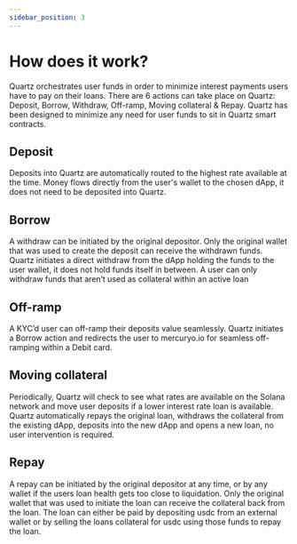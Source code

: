 ```yaml
---
sidebar_position: 3
---
```


# How does it work?

Quartz orchestrates user funds in order to minimize interest payments users have to pay on their loans. There are 6 actions can take place on Quartz: Deposit, Borrow, Withdraw, Off-ramp, Moving collateral & Repay. Quartz has been designed to minimize any need for user funds to sit in Quartz smart contracts.

## Deposit
Deposits into Quartz are automatically routed to the highest rate available at the time. Money flows directly from the user's wallet to the chosen dApp, it does not need to be deposited into Quartz.

## Borrow
A withdraw can be initiated by the original depositor. Only the original wallet that was used to create the deposit can receive the withdrawn funds. Quartz initiates a direct withdraw from the dApp holding the funds to the user wallet, it does not hold funds itself in between. A user can only withdraw funds that aren’t used as collateral within an active loan

## Off-ramp

A KYC’d user can off-ramp their deposits value seamlessly. Quartz initiates a Borrow action and redirects the user to mercuryo.io for seamless off-ramping within a Debit card.

## Moving collateral

Periodically, Quartz will check to see what rates are available on the Solana network and move user deposits if a lower interest rate loan is available. Quartz automatically repays the original loan, withdraws the collateral from the existing dApp, deposits into the new dApp and opens a new loan, no user intervention is required.

## Repay

A repay can be initiated by the original depositor at any time, or by any wallet if the users loan health gets too close to liquidation. Only the original wallet that was used to initiate the loan can receive the collateral back from the loan. The loan can either be paid by depositing usdc from an external wallet or by selling the loans collateral for usdc using those funds to repay the loan.